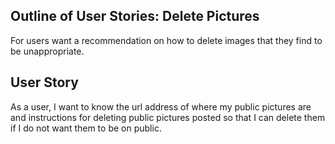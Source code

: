 Outline of User Stories: Delete Pictures
----
For users want a recommendation on how to delete images that they find to be unappropriate.

User Story
----
As a user, I want to know the url address of where my public pictures are and instructions for deleting public pictures posted so that I can delete them if I do not want them to be on public.